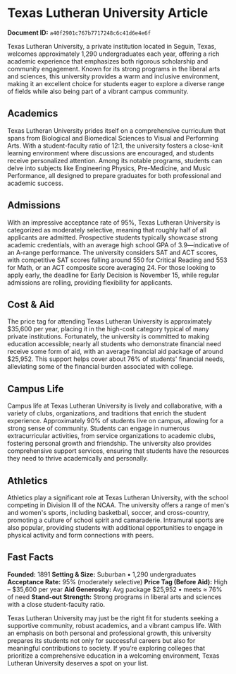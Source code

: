 # Texas Lutheran University Article

**Document ID:** `a40f2901c767b7717248c6c41d6e4e6f`

Texas Lutheran University, a private institution located in Seguin, Texas, welcomes approximately 1,290 undergraduates each year, offering a rich academic experience that emphasizes both rigorous scholarship and community engagement. Known for its strong programs in the liberal arts and sciences, this university provides a warm and inclusive environment, making it an excellent choice for students eager to explore a diverse range of fields while also being part of a vibrant campus community.

## Academics
Texas Lutheran University prides itself on a comprehensive curriculum that spans from Biological and Biomedical Sciences to Visual and Performing Arts. With a student-faculty ratio of 12:1, the university fosters a close-knit learning environment where discussions are encouraged, and students receive personalized attention. Among its notable programs, students can delve into subjects like Engineering Physics, Pre-Medicine, and Music Performance, all designed to prepare graduates for both professional and academic success.

## Admissions
With an impressive acceptance rate of 95%, Texas Lutheran University is categorized as moderately selective, meaning that roughly half of all applicants are admitted. Prospective students typically showcase strong academic credentials, with an average high school GPA of 3.9—indicative of an A-range performance. The university considers SAT and ACT scores, with competitive SAT scores falling around 550 for Critical Reading and 553 for Math, or an ACT composite score averaging 24. For those looking to apply early, the deadline for Early Decision is November 15, while regular admissions are rolling, providing flexibility for applicants.

## Cost & Aid
The price tag for attending Texas Lutheran University is approximately $35,600 per year, placing it in the high-cost category typical of many private institutions. Fortunately, the university is committed to making education accessible; nearly all students who demonstrate financial need receive some form of aid, with an average financial aid package of around $25,952. This support helps cover about 76% of students' financial needs, alleviating some of the financial burden associated with college.

## Campus Life
Campus life at Texas Lutheran University is lively and collaborative, with a variety of clubs, organizations, and traditions that enrich the student experience. Approximately 90% of students live on campus, allowing for a strong sense of community. Students can engage in numerous extracurricular activities, from service organizations to academic clubs, fostering personal growth and friendship. The university also provides comprehensive support services, ensuring that students have the resources they need to thrive academically and personally.

## Athletics
Athletics play a significant role at Texas Lutheran University, with the school competing in Division III of the NCAA. The university offers a range of men's and women's sports, including basketball, soccer, and cross-country, promoting a culture of school spirit and camaraderie. Intramural sports are also popular, providing students with additional opportunities to engage in physical activity and form connections with peers.

## Fast Facts
**Founded:** 1891
**Setting & Size:** Suburban • 1,290 undergraduates
**Acceptance Rate:** 95% (moderately selective)
**Price Tag (Before Aid):** High – $35,600 per year
**Aid Generosity:** Avg package $25,952 • meets ≈ 76% of need
**Stand-out Strength:** Strong programs in liberal arts and sciences with a close student-faculty ratio.

Texas Lutheran University may just be the right fit for students seeking a supportive community, robust academics, and a vibrant campus life. With an emphasis on both personal and professional growth, this university prepares its students not only for successful careers but also for meaningful contributions to society. If you’re exploring colleges that prioritize a comprehensive education in a welcoming environment, Texas Lutheran University deserves a spot on your list.
